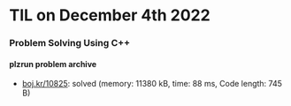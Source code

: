 # **TIL on December 4th 2022**
### Problem Solving Using C++
#### plzrun problem archive
- [boj.kr/10825](../../../Problem%20Solving/boj/solvedac/10825-12-04-2022.cpp): solved (memory: 11380 kB, time: 88 ms, Code length: 745 B)